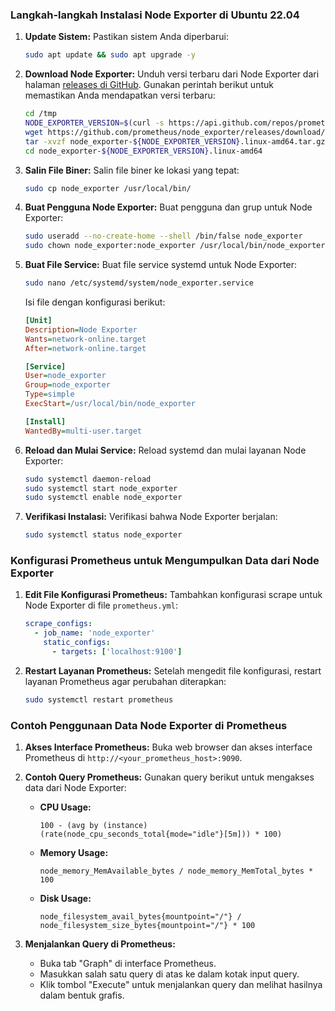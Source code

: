 ### Langkah-langkah Instalasi Node Exporter di Ubuntu 22.04

1. **Update Sistem:**
   Pastikan sistem Anda diperbarui:
   ```bash
   sudo apt update && sudo apt upgrade -y
   ```

2. **Download Node Exporter:**
   Unduh versi terbaru dari Node Exporter dari halaman [releases di GitHub](https://github.com/prometheus/node_exporter/releases). Gunakan perintah berikut untuk memastikan Anda mendapatkan versi terbaru:
   ```bash
   cd /tmp
   NODE_EXPORTER_VERSION=$(curl -s https://api.github.com/repos/prometheus/node_exporter/releases/latest | grep tag_name | cut -d '"' -f 4)
   wget https://github.com/prometheus/node_exporter/releases/download/${NODE_EXPORTER_VERSION}/node_exporter-${NODE_EXPORTER_VERSION}.linux-amd64.tar.gz
   tar -xvzf node_exporter-${NODE_EXPORTER_VERSION}.linux-amd64.tar.gz
   cd node_exporter-${NODE_EXPORTER_VERSION}.linux-amd64
   ```

3. **Salin File Biner:**
   Salin file biner ke lokasi yang tepat:
   ```bash
   sudo cp node_exporter /usr/local/bin/
   ```

4. **Buat Pengguna Node Exporter:**
   Buat pengguna dan grup untuk Node Exporter:
   ```bash
   sudo useradd --no-create-home --shell /bin/false node_exporter
   sudo chown node_exporter:node_exporter /usr/local/bin/node_exporter
   ```

5. **Buat File Service:**
   Buat file service systemd untuk Node Exporter:
   ```bash
   sudo nano /etc/systemd/system/node_exporter.service
   ```

   Isi file dengan konfigurasi berikut:
   ```ini
   [Unit]
   Description=Node Exporter
   Wants=network-online.target
   After=network-online.target

   [Service]
   User=node_exporter
   Group=node_exporter
   Type=simple
   ExecStart=/usr/local/bin/node_exporter

   [Install]
   WantedBy=multi-user.target
   ```

6. **Reload dan Mulai Service:**
   Reload systemd dan mulai layanan Node Exporter:
   ```bash
   sudo systemctl daemon-reload
   sudo systemctl start node_exporter
   sudo systemctl enable node_exporter
   ```

7. **Verifikasi Instalasi:**
   Verifikasi bahwa Node Exporter berjalan:
   ```bash
   sudo systemctl status node_exporter
   ```

### Konfigurasi Prometheus untuk Mengumpulkan Data dari Node Exporter

1. **Edit File Konfigurasi Prometheus:**
   Tambahkan konfigurasi scrape untuk Node Exporter di file `prometheus.yml`:
   ```yaml
   scrape_configs:
     - job_name: 'node_exporter'
       static_configs:
         - targets: ['localhost:9100']
   ```

2. **Restart Layanan Prometheus:**
   Setelah mengedit file konfigurasi, restart layanan Prometheus agar perubahan diterapkan:
   ```bash
   sudo systemctl restart prometheus
   ```

### Contoh Penggunaan Data Node Exporter di Prometheus

1. **Akses Interface Prometheus:**
   Buka web browser dan akses interface Prometheus di `http://<your_prometheus_host>:9090`.

2. **Contoh Query Prometheus:**
   Gunakan query berikut untuk mengakses data dari Node Exporter:

   - **CPU Usage:**
     ```promql
     100 - (avg by (instance) (rate(node_cpu_seconds_total{mode="idle"}[5m])) * 100)
     ```

   - **Memory Usage:**
     ```promql
     node_memory_MemAvailable_bytes / node_memory_MemTotal_bytes * 100
     ```

   - **Disk Usage:**
     ```promql
     node_filesystem_avail_bytes{mountpoint="/"} / node_filesystem_size_bytes{mountpoint="/"} * 100
     ```

3. **Menjalankan Query di Prometheus:**
   - Buka tab "Graph" di interface Prometheus.
   - Masukkan salah satu query di atas ke dalam kotak input query.
   - Klik tombol "Execute" untuk menjalankan query dan melihat hasilnya dalam bentuk grafis.